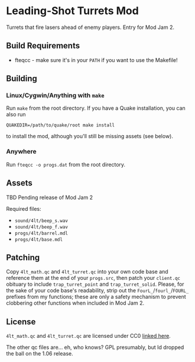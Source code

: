 # Leading-Shot Turrets Mod

Turrets that fire lasers ahead of enemy players. Entry for Mod Jam 2.

## Build Requirements

* fteqcc - make sure it's in your `PATH` if you want to use the Makefile!

## Building

### Linux/Cygwin/Anything with `make`

Run `make` from the root directory. If you have a Quake installation,
you can also run
```
QUAKEDIR=/path/to/quake/root make install
```
to install the mod, although you'll still be missing assets (see below).

### Anywhere

Run `fteqcc -o progs.dat` from the root directory.

## Assets

TBD Pending release of Mod Jam 2

Required files:
* `sound/4lt/beep_s.wav`
* `sound/4lt/beep_f.wav`
* `progs/4lt/barrel.mdl`
* `progs/4lt/base.mdl`

## Patching

Copy `4lt_math.qc` and `4lt_turret.qc` into your own code base and reference
them at the end of your `progs.src`, then patch your `client.qc` obituary
to include `trap_turret_point` and `trap_turret_solid`.  Please, for the sake
of your code base's readability, strip out the `FourL_`/`fourl_`/`FOURL_`
prefixes from my functions; these are only a safety mechanism to prevent
clobbering other functions when included in Mod Jam 2.

## License

`4lt_math.qc` and `4lt_turret.qc` are licensed under CC0
[linked here](https://creativecommons.org/publicdomain/zero/1.0/]).

The other qc files are... eh, who knows?  GPL presumably, but Id dropped the
ball on the 1.06 release.
